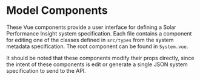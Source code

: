 # Model Components
These Vue components provide a user interface for defining a Solar Performance
Insight system specification. Each file contains a component for editing one of
the classes defined in `src/types` from the system metadata specification. The
root component can be found in `System.vue`.

It should be noted that these components modify their props directly, since the
intent of these components is edit or generate a single JSON system
specification to send to the API.
